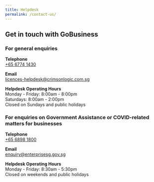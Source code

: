 ```yaml
---
title: Helpdesk
permalink: /contact-us/
---
```


## Get in touch with GoBusiness

### For general enquiries

**Telephone**
<br>[+65 6774 1430](tel:+6567741430)

**Email**
<br>[licences-helpdesk@crimsonlogic.com.sg](mailto:licences-helpdesk@crimsonlogic.com.sg)    

**Helpdesk Operating Hours**
<br>Monday - Friday: 8:00am - 8:00pm
<br>Saturdays: 8:00am - 2:00pm
<br>Closed on Sundays and public holidays

### For enquiries on Government Assistance or COVID-related matters for businesses

**Telephone**
<br>[+65 6898 1800](tel:+6598981800)

**Email**
<br>[enquiry@enterprisesg.gov.sg](mailto:enquiry@enterprisesg.gov.sg)

**Helpdesk Operating Hours**
<br>Monday - Friday: 8:30am - 5:30pm
<br>Closed on weekends and public holidays